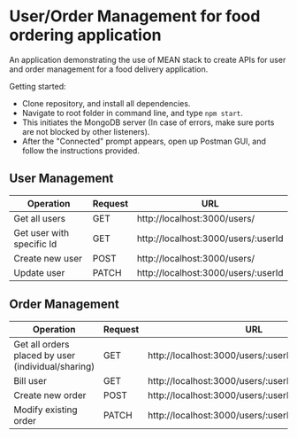 # User/Order Management for food ordering application

An application demonstrating the use of MEAN stack to create APIs for user and order management for a food delivery application.

Getting started: 
- Clone repository, and install all dependencies.
- Navigate to root folder in command line, and type `npm start`.
- This initiates the MongoDB server (In case of errors, make sure ports are not blocked by other listeners). 
- After the "Connected" prompt appears, open up Postman GUI, and follow the instructions provided.  

## User Management
Operation | Request | URL
--------- | --------|----
Get all users | GET | http://localhost:3000/users/
Get user with specific Id | GET | http://localhost:3000/users/:userId    
Create new user | POST | http://localhost:3000/users/
Update user | PATCH | http://localhost:3000/users/:userId

## Order Management
Operation | Request | URL
--------- | --------|----
Get all orders placed by user (individual/sharing) | GET | http://localhost:3000/users/:userId/orders
Bill user | GET | http://localhost:3000/users/:userId/checkout
Create new order | POST | http://localhost:3000/users/:userId/orders/
Modify existing order | PATCH | http://localhost:3000/users/:userId/orders/:orderId
